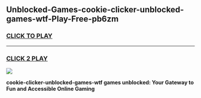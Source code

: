 
## Unblocked-Games-cookie-clicker-unblocked-games-wtf-Play-Free-pb6zm
<h3>
<a href="https://premium76.site?title=cookie-clicker-unblocked-games-wtf&ref=20A">CLICK TO PLAY</a></h3>
<hr>

<h3>
<a href="https://premium76.site?title=cookie-clicker-unblocked-games-wtf&ref=20A">CLICK 2 PLAY</a>
  
</h3>

<a href="https://premium76.site?title=cookie-clicker-unblocked-games-wtf&ref=20A"><img src="https://clearcache.store/games.png"></a>


**cookie-clicker-unblocked-games-wtf games unblocked: Your Gateway to Fun and Accessible Online Gaming**

